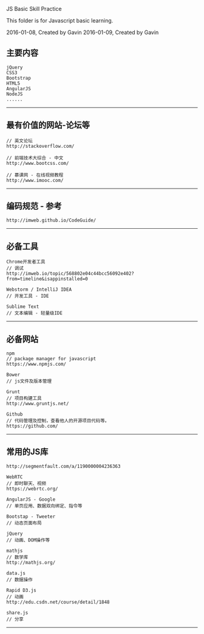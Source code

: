 JS Basic Skill Practice

This folder is for Javascript basic learning.

2016-01-08, Created by Gavin
2016-01-09, Created by Gavin

主要内容
--------------------------
	jQuery
	CSS3
	Bootstrap
	HTML5
	AngularJS
	NodeJS
	......
--------------------------


最有价值的网站-论坛等
--------------------------
	// 英文论坛
	http://stackoverflow.com/

	// 前端技术大综合 - 中文
	http://www.bootcss.com/

	// 慕课网 - 在线视频教程
	http://www.imooc.com/
--------------------------


编码规范 - 参考
--------------------------
	http://imweb.github.io/CodeGuide/
--------------------------


必备工具
--------------------------
	Chrome开发者工具
	// 调试
	http://imweb.io/topic/568802e04c44bcc56092e402?from=timeline&isappinstalled=0

	Webstorm / IntelliJ IDEA
	// 开发工具 - IDE

	Sublime Text
	// 文本编辑 - 轻量级IDE
--------------------------


必备网站
--------------------------
	npm
	// package manager for javascript
	https://www.npmjs.com/

	Bower
	// js文件及版本管理

	Grunt
	// 项目构建工具
	http://www.gruntjs.net/

	Github
	// 代码管理及控制，查看他人的开源项目代码等。
	https://github.com/
--------------------------


常用的JS库
--------------------------
	http://segmentfault.com/a/1190000004236363

	WebRTC 		
	// 即时聊天、视频
	https://webrtc.org/

	AngularJS - Google
	// 单页应用、数据双向绑定、指令等

	Bootstap - Tweeter		
	// 动态页面布局

	jQuery	
	// 动画、DOM操作等
	
	mathjs
	// 数学库
	http://mathjs.org/

	data.js
	// 数据操作

	Rapid D3.js
	// 动画
	http://edu.csdn.net/course/detail/1848
	
	share.js
	// 分享
--------------------------